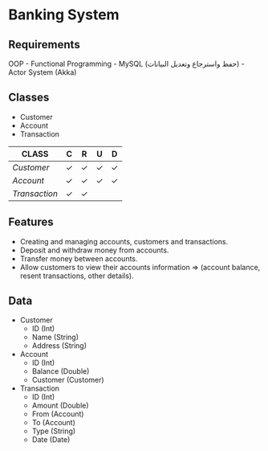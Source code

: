 # Banking System

## Requirements
OOP - Functional Programming - MySQL (حفظ واسترجاع وتعديل البيانات) - Actor System (Akka)

## Classes
- Customer
- Account
- Transaction
  
| CLASS         | **C** | **R** | **U** | **D** |
|---------------|:-----:|:-----:|:-----:|:-----:|
| _Customer_    | ✓     | ✓     | ✓     | ✓     |
| _Account_     | ✓     | ✓     | ✓     | ✓     |
| _Transaction_ | ✓     | ✓     |       |       |

## Features
- Creating and managing accounts, customers and transactions.
- Deposit and withdraw money from accounts.
- Transfer money between accounts.
- Allow customers to view their accounts information => (account balance, resent transactions, other details).

## Data
* Customer
  * ID (Int)
  * Name (String)
  * Address (String)
* Account
  * ID (Int)
  * Balance (Double)
  * Customer (Customer)
* Transaction
  * ID (Int)
  * Amount (Double)
  * From (Account)
  * To (Account)
  * Type (String)
  * Date (Date)
